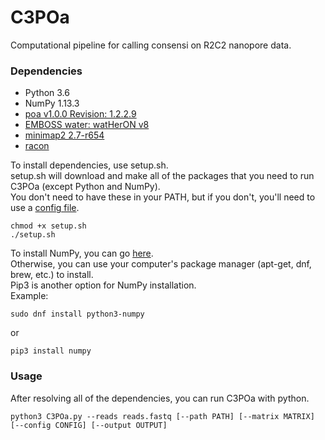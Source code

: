 # C3POa
Computational pipeline for calling consensi on R2C2 nanopore data.

### Dependencies ###
- Python 3.6
- NumPy 1.13.3
- [poa v1.0.0 Revision: 1.2.2.9](https://github.com/tanghaibao/bio-pipeline)
- [EMBOSS water: watHerON v8](https://users.soe.ucsc.edu/~rvolden/C3POa/EMBOSS-6.6.0_v8.tar.gz)
- [minimap2 2.7-r654](https://github.com/lh3/minimap2)
- [racon](https://github.com/isovic/racon)

To install dependencies, use setup.sh.  
setup.sh will download and make all of the packages that you need to run C3POa (except Python and NumPy).  
You don't need to have these in your PATH, but if you don't, you'll need to use a [config file](example_config).
```
chmod +x setup.sh
./setup.sh
```

To install NumPy, you can go [here](https://scipy.org/install.html).  
Otherwise, you can use your computer's package manager (apt-get, dnf, brew, etc.) to install.  
Pip3 is another option for NumPy installation.  
Example:
```
sudo dnf install python3-numpy
```
or
```
pip3 install numpy
```

### Usage ###
After resolving all of the dependencies, you can run C3POa with python.

```
python3 C3POa.py --reads reads.fastq [--path PATH] [--matrix MATRIX] [--config CONFIG] [--output OUTPUT]
```
